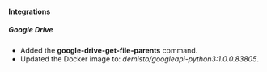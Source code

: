 
#### Integrations

##### Google Drive

- Added the **google-drive-get-file-parents** command.
- Updated the Docker image to: *demisto/googleapi-python3:1.0.0.83805*.
